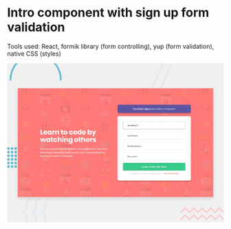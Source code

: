 # Intro component with sign up form validation
Tools used: React, formik library (form controlling), yup (form validation), native CSS (styles)


![Design preview for the Intro component with sign up form coding challenge](./src/design/desktop-preview.jpg)
